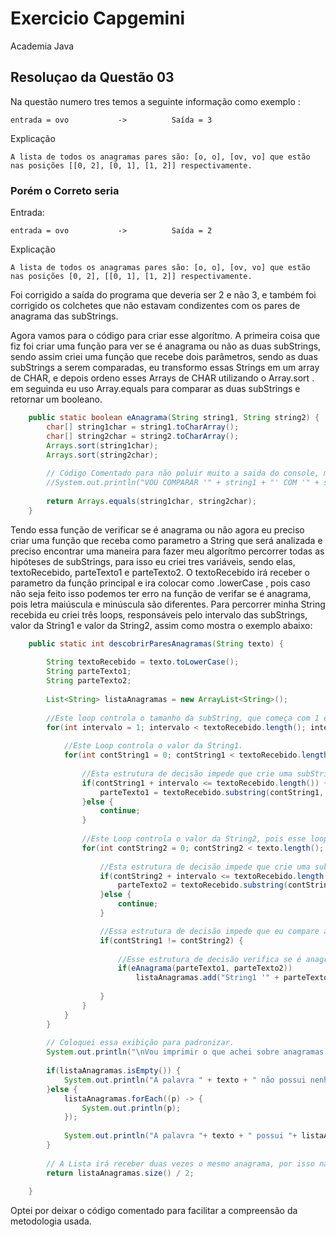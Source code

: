 
# Exercicio Capgemini
Academia Java

## Resoluçao da Questão 03

Na questão numero tres temos a seguinte informação como exemplo :

    entrada = ovo           ->          Saída = 3

Explicação
      
    A lista de todos os anagramas pares são: [o, o], [ov, vo] que estão nas posições [[0, 2], [0, 1], [1, 2]] respectivamente. 

### Porém o Correto seria

Entrada:

    entrada = ovo           ->          Saída = 2

Explicação
      
    A lista de todos os anagramas pares são: [o, o], [ov, vo] que estão nas posições [0, 2], [[0, 1], [1, 2]] respectivamente. 

Foi corrigido a saída do programa que deveria ser 2 e não 3, e também foi corrigido os colchetes que não estavam condizentes com os pares de anagrama das subStrings.

Agora vamos para o código para criar esse algorítmo. A primeira coisa que fiz foi criar uma função para ver se é anagrama ou não as duas subStrings, sendo assim criei uma função que recebe dois parâmetros, sendo as duas subStrings a serem comparadas, eu transformo essas Strings em um array de CHAR, e depois ordeno esses Arrays de CHAR utilizando o Array.sort . em seguinda eu uso Array.equals para comparar as duas subStrings e retornar um booleano.

~~~java
    public static boolean eAnagrama(String string1, String string2) {
		char[] string1char = string1.toCharArray();
		char[] string2char = string2.toCharArray();
		Arrays.sort(string1char);
		Arrays.sort(string2char);
		
		// Código Comentado para não poluir muito a saida do console, mas caso queira analisar todas as subStrings comparadas somente descomentar.
		//System.out.println("VOU COMPARAR '" + string1 + "' COM '" + string2 + "' Resultado foi = " + Arrays.equals(string1char, string2char));
		
		return Arrays.equals(string1char, string2char);
	}
~~~

Tendo essa função de verificar se é anagrama ou não agora eu preciso criar uma função que receba como parametro a String que será analizada e preciso encontrar uma maneira para fazer meu algorítmo percorrer todas as hipóteses de subStrings, para isso eu criei tres variáveis, sendo elas, textoRecebido, parteTexto1 e parteTexto2.  O textoRecebido irá receber o parametro da função principal e ira colocar como .lowerCase , pois caso não seja feito isso podemos ter erro na função de verifar se é anagrama, pois letra maiúscula e minúscula são diferentes. Para percorrer minha String recebida eu criei três loops, responsáveis pelo intervalo das subStrings, valor da String1 e valor da String2, assim como mostra o exemplo abaixo:

~~~java
    public static int descobrirParesAnagramas(String texto) {
		
		String textoRecebido = texto.toLowerCase();
		String parteTexto1;
		String parteTexto2;	
		
		List<String> listaAnagramas = new ArrayList<String>();
	
		//Este loop controla o tamanho da subString, que começa com 1 e vai até tamanho da String - 1
		for(int intervalo = 1; intervalo < textoRecebido.length(); intervalo++) {
			
			//Este Loop controla o valor da String1.
			for(int contString1 = 0; contString1 < textoRecebido.length(); contString1++) {
				
				//Esta estrutura de decisão impede que crie uma subString além do que minha string permite, o que ocasionaria em um erro.
				if(contString1 + intervalo <= textoRecebido.length()) {
					parteTexto1 = textoRecebido.substring(contString1, contString1 + intervalo);				
				}else {
					continue;
				}
				
				//Este Loop controla o valor da String2, pois esse loop é responsável por alterar o valor da String2 e comparar com a String1 
				for(int contString2 = 0; contString2 < texto.length(); contString2++) {
					
					//Esta estrutura de decisão impede que crie uma subString além do que minha string permite, o que ocasionaria em um erro.
					if(contString2 + intervalo <= textoRecebido.length()) {					
						parteTexto2 = textoRecebido.substring(contString2, contString2 + intervalo);
					}else {
						continue;
					}

					//Essa estrutura de decisão impede que eu compare a subString com ela mesmo, pois os loops estariam alinhados.
					if(contString1 != contString2) {
						
						//Esse estrutura de decisão verifica se é anagrama ou não, caso seja adiciona uma string na minha lista.
						if(eAnagrama(parteTexto1, parteTexto2))
							listaAnagramas.add("String1 '" + parteTexto1 + "' inicia na posiçao [" + contString1 + "] e String2 '" + parteTexto2 + "' inicia na posiçao [" + contString2 +"]");
						
					}
				}
			}
		}
		
		// Coloquei essa exibição para padronizar.
		System.out.println("\nVou imprimir o que achei sobre anagramas : ");
		
		if(listaAnagramas.isEmpty()) {
			System.out.println("A palavra " + texto + " não possui nenhum par de anagrama.");
		}else {
			listaAnagramas.forEach((p) -> {
				System.out.println(p);
			});
			
			System.out.println("A palavra "+ texto + " possui "+ listaAnagramas.size() / 2 +"  par(es) de anagrama(s).");
		}
			
		// A Lista irá receber duas vezes o mesmo anagrama, por isso na hora de exibir eu divido por dois.
		return listaAnagramas.size() / 2;
		
	}	
~~~

Optei por deixar o código comentado para facilitar a compreensão da metodologia usada.
